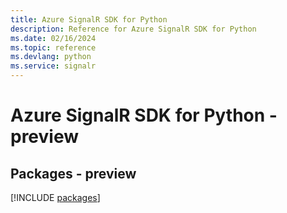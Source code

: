 ```yaml
---
title: Azure SignalR SDK for Python
description: Reference for Azure SignalR SDK for Python
ms.date: 02/16/2024
ms.topic: reference
ms.devlang: python
ms.service: signalr
---
```

# Azure SignalR SDK for Python - preview
## Packages - preview
[!INCLUDE [packages](signalr-index.md)]